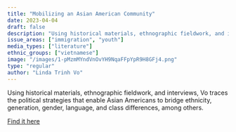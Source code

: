 ```yaml
---
title: "Mobilizing an Asian American Community"
date: 2023-04-04
draft: false
description: "Using historical materials, ethnographic fieldwork, and interviews, Vo traces the political strategies that enable Asian Americans to bridge ethnicity, generation, gender, language, and class differences, among others."
issue_areas: ["immigration", "youth"]
media_types: ["literature"]
ethnic_groups: ["vietnamese"]
image: "/images/1-pMzmMYndVnOvYH9NqaFFpYpR9H8GFj4.png"
type: "regular"
author: "Linda Trinh Vo"
---
```


Using historical materials, ethnographic fieldwork, and interviews, Vo traces the political strategies that enable Asian Americans to bridge ethnicity, generation, gender, language, and class differences, among others.

[Find it here](https://tupress.temple.edu/literatures/mobilizing-an-asian-american-community)
